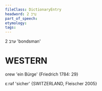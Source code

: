 ```yaml
---
fileClass: DictionaryEntry
headword: ערבֿ 2
part_of_speech: 
etymology: 
tags: 
---
```

ערבֿ 2
'bondsman'

WESTERN
========

orew 'ein Bürge' {Friedrich 1784: 29}

ɛːrəf 'sicher' {SWITZERLAND, Fleischer 2005}